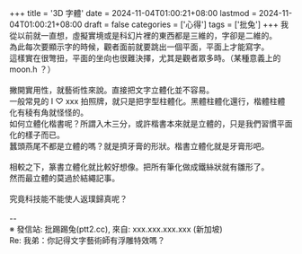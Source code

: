 +++
title = '3D 字體'
date = 2024-11-04T01:00:21+08:00
lastmod = 2024-11-04T01:00:21+08:00
draft = false
categories = ['心得']
tags = ['批兔']
+++
我從以前就一直想，虛擬實境或是科幻片裡的東西都是三維的，字卻是二維的。<br>
為此每次要顯示字的時候，觀者面前就要跳出一個平面，平面上才能寫字。<br>
這樣實在很彆扭，平面的坐向也很難決擇，尤其是觀者眾多時。（某種意義上的 moon.h ？）<br>
<br>
撇開實用性，就藝術性來說。直接把文字立體化並不容易。<br>
一般常見的 I ♡ xxx 拍照牌，就只是把字型柱體化。黑體柱體化還行，楷體柱體化有稜有角就怪怪的。<br>
如何立體化楷書呢？所謂入木三分，或許楷書本來就是立體的，只是我們習慣平面化的樣子而已。<br>
蠶頭燕尾不都是立體的嗎？就是擠牙膏的形狀。楷書立體化就是牙膏形吧。<br>
<br>
相較之下，篆書立體化就比較好想像。把所有筆化做成鐵絲狀就有雛形了。<br>
然而最立體的莫過於結繩記事。<br>
<br>
究竟科技能不能使人返璞歸真呢？<br>
<br>
--<br>
※ 發信站: 批踢踢兔(ptt2.cc), 來自: xxx.xxx.xxx.xxx (新加坡)<br>
Re: 我弟：你記得文字藝術師有浮雕特效嗎？<br>
